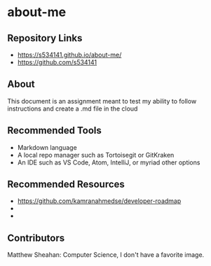 # about-me
## Repository Links
- https://s534141.github.io/about-me/
- https://github.com/s534141
## About
This document is an assignment meant to test my ability to follow instructions and create a .md file in the cloud
## Recommended Tools
- Markdown language
- A local repo manager such as Tortoisegit or GitKraken
- An IDE such as VS Code, Atom, IntelliJ, or myriad other options
## Recommended Resources
- https://github.com/kamranahmedse/developer-roadmap
-  
- 
## Contributors
Matthew Sheahan: Computer Science, I don't have a favorite image.
